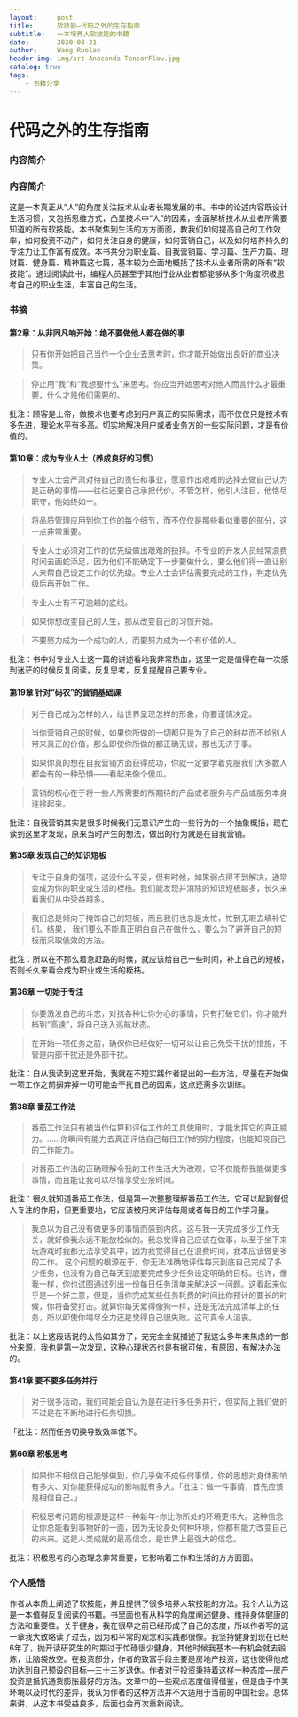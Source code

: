 ```yaml
---
layout:     post
title:      软技能—代码之外的生存指南
subtitle:   一本培养人软技能的书籍
date:       2020-08-21
author:     Wang Ruolan
header-img: img/art-Anaconda-TensorFlow.jpg
catalog: true
tags:
    - 书籍分享
---
```


# 代码之外的生存指南

### 内容简介

### 内容简介

​		这是一本真正从“人”的角度关注技术从业者长期发展的书。书中的论述内容既设计生活习惯，又包括思维方式，凸显技术中“人”的因素，全面解析技术从业者所需要知道的所有软技能。本书聚焦到生活的方方面面，教我们如何提高自己的工作效率，如何投资不动产，如何关注自身的健康，如何营销自己，以及如何培养持久的专注力让工作富有成效。本书共分为职业篇、自我营销篇、学习篇、生产力篇、理财篇、健身篇、精神篇这七篇，基本较为全面地概括了技术从业者所需的所有“软技能”。通过阅读此书，编程人员甚至于其他行业从业者都能够从多个角度积极思考自己的职业生涯，丰富自己的生活。

### 书摘

#### 第2章：从非同凡响开始：绝不要做他人都在做的事 

> 只有你开始把自己当作一个企业去思考时，你才能开始做出良好的商业决策。

> 停止用“我”和“我想要什么”来思考。你应当开始思考对他人而言什么才最重要，什么才是他们需要的。

批注：顾客是上帝，做技术也要考虑到用户真正的实际需求，而不仅仅只是技术有多先进，理论水平有多高。切实地解决用户或者业务方的一些实际问题，才是有价值的。

#### 第10章：成为专业人士（养成良好的习惯）

> 专业人士会严肃对待自己的责任和事业，愿意作出艰难的选择去做自己认为是正确的事情——往往还要自己承担代价。不管怎样，他引人注目，他恪尽职守，他始终如一。

> 将品质管理应用到你工作的每个细节，而不仅仅是那些看似重要的部分，这一点非常重要。

> 专业人士必须对工作的优先级做出艰难的抉择。不专业的开发人员经常浪费时间去画蛇添足，因为他们不能确定下一步要做什么，要么他们得一直让别人来帮自己设定工作的优先级。专业人士会评估需要完成的工作，判定优先级后再开始工作。

> 专业人士有不可逾越的底线。

> 如果你想改变自己的人生，那从改变自己的习惯开始。

> 不要努力成为一个成功的人，而要努力成为一个有价值的人。

批注：书中对专业人士这一篇的讲述看地我非常热血，这里一定是值得在每一次感到迷茫的时候反复阅读，反复思考，反复提醒自己要专业。

#### 第19章 针对“码农”的营销基础课

> 对于自己成为怎样的人，给世界呈现怎样的形象，你要谨慎决定。

> 当你营销自己的时候，如果你所做的一切都只是为了自己的利益而不给别人带来真正的价值，那么即使你所做的都正确无误，那也无济于事。

> 如果你真的想在自我营销方面获得成功，你就一定要学着克服我们大多数人都会有的一种恐惧——看起来像个傻瓜。

> 营销的核心在于将一些人所需要的所期待的产品或者服务与产品或服务本身连接起来。

批注：自我营销其实是很多时候我们无意识产生的一些行为的一个抽象概括，现在读到这里才发现，原来当时产生的想法，做出的行为就是在自我营销。

#### 第35章 发现自己的知识短板

> 专注于自身的强项，这没什么不妥，但有时候，如果弱点得不到解决，通常会成为你的职业或生活的桎梏。我们能发现并消除的知识短板越多，长久来看我们从中受益越多。

> 我们总是倾向于掩饰自己的短板，而且我们也总是太忙，忙到无暇去填补它们。结果， 我们要么不能真正明白自己在做什么，要么为了避开自己的短板而采取低效的方法。

批注：所以在不那么着急赶路的时候，就应该给自己一些时间，补上自己的短板，否则长久来看会成为职业或生活的桎梏。

#### 第36章 一切始于专注

> 你要激发自己的斗志，对抗各种让你分心的事情，只有打破它们，你才能升档到“高速”，将自己送入巡航状态。

> 在开始一项任务之前，确保你已经做好一切可以让自己免受干扰的措施，不管是内部干扰还是外部干扰。 

批注：自从我读到这里开始，我就在不短实践作者提出的一些方法，尽量在开始做一项工作之前摒弃掉一切可能会干扰自己的因素，这点还需多次训练。

#### 第38章  番茄工作法

> 番茄工作法只有被当作估算和评估工作的工具使用时，才能发挥它的真正威力。……你瞬间有能力去真正评估自己每日工作的努力程度，也能知晓自己的工作能力。

> 对番茄工作法的正确理解令我的工作生活大为改观，它不仅能帮我能做更多事情，而且能让我可以尽情享受业余时间。  

批注：很久就知道番茄工作法，但是第一次整整理解番茄工作法。它可以起到督促人专注的作用，但更重要地，它应该被用来评估每周或者每日的工作学习量。

> 我总以为自己没有做更多的事情而感到内疚。这与我一天完成多少工作无关，就好像我永远不能放松似的。我总觉得自己应该在做事，以至于坐下来玩游戏时我都无法享受其中，因为我觉得自己在浪费时间，我本应该做更多的工作。  这个问题的根源在于，你无法准确地评估每天到底自己完成了多少任务，也没有为自己每天到底要完成多少任务设定明确的目标。也许，像我一样，你也试图通过列出一份每日任务清单来解决这一问题。这看起来似乎是一个好主意，但是，当你完成某些任务耗费的时间比你预计的要长的时候，你将备受打击。就算你每天累得像狗一样，还是无法完成清单上的任务，所以即使你竭尽全力还是觉得自己很失败。这可真令人沮丧。 

批注：以上这段话说的太恰如其分了，完完全全就描述了我这么多年来焦虑的一部分来源，我也是第一次发现，这种心理状态也是有据可依，有原因，有解决办法的。

#### 第41章 要不要多任务并行

> 对于很多活动，我们可能会自认为是在进行多任务并行，但实际上我们做的不过是在不断地进行任务切换。

「批注：然而任务切换导致效率低下。

#### 第66章 积极思考

> 如果你不相信自己能够做到，你几乎做不成任何事情，你的思想对身体影响有多大、对你能获得成功的影响就有多大。「批注：做一件事情，首先应该是相信自己。」

> 积极思考问题的根源是这样一种新年-你比你所处的环境更伟大。这种信念让你总能看到事物好的一面，因为无论身处何种环境，你都有能力改变自己的未来。这是人类成就的最高信念，是世界上最强大的信念。

批注：积极思考的心态理念非常重要，它影响着工作和生活的方方面面。

### 个人感悟

​		作者从本质上阐述了软技能，并且提供了很多培养人软技能的方法。我个人认为这是一本值得反复阅读的书籍。书里面也有从科学的角度阐述健身、维持身体健康的方法和重要性。关于健身，我在很早之前已经形成了自己的态度，所以作者写的这一章我大致略读了过去，因为和平常的观念和实践都很像。我坚持健身到现在已经6年了，抛开读研究生的时期过于忙碌很少健身，其他时候我基本一有机会就去锻炼，让脑袋放空。在投资部分，作者的致富手段主要是房地产投资，这也使得他成功达到自己预设的目标—三十三岁退休。作者对于投资秉持着这样一种态度—房产投资是抵抗通货膨胀最好的方法。文章中的一些观点态度值得借鉴，但是由于中美环境以及时代的差异，我认为作者的这种方法并不大适用于当前的中国社会。总体来讲，从这本书受益良多，后面也会再次重新阅读。
